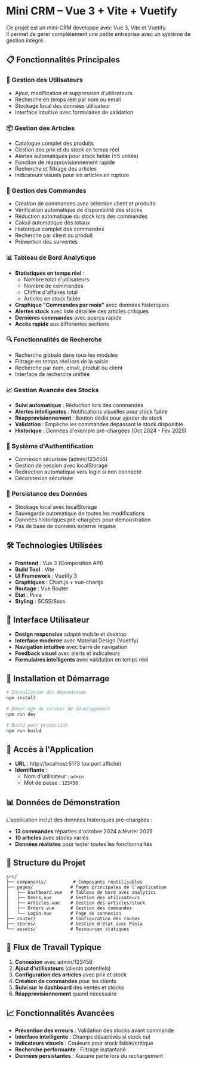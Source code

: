 # Mini CRM – Vue 3 + Vite + Vuetify

Ce projet est un mini-CRM développé avec Vue 3, Vite et Vuetify.  
Il permet de gérer complètement une petite entreprise avec un système de gestion intégré.

## 📋 Fonctionnalités Principales

### 👥 Gestion des Utilisateurs
- Ajout, modification et suppression d'utilisateurs
- Recherche en temps réel par nom ou email
- Stockage local des données utilisateur
- Interface intuitive avec formulaires de validation

### 📦 Gestion des Articles
- Catalogue complet des produits
- Gestion des prix et du stock en temps réel
- Alertes automatiques pour stock faible (≤5 unités)
- Fonction de réapprovisionnement rapide
- Recherche et filtrage des articles
- Indicateurs visuels pour les articles en rupture

### 🛒 Gestion des Commandes
- Création de commandes avec sélection client et produits
- Vérification automatique de disponibilité des stocks
- Réduction automatique du stock lors des commandes
- Calcul automatique des totaux
- Historique complet des commandes
- Recherche par client ou produit
- Prévention des surventes

### 📊 Tableau de Bord Analytique
- **Statistiques en temps réel** :
  - Nombre total d'utilisateurs
  - Nombre de commandes
  - Chiffre d'affaires total
  - Articles en stock faible
- **Graphique "Commandes par mois"** avec données historiques
- **Alertes stock** avec liste détaillée des articles critiques
- **Dernières commandes** avec aperçu rapide
- **Accès rapide** aux différentes sections

### 🔍 Fonctionnalités de Recherche
- Recherche globale dans tous les modules
- Filtrage en temps réel lors de la saisie
- Recherche par nom, email, produit ou client
- Interface de recherche unifiée

### 📈 Gestion Avancée des Stocks
- **Suivi automatique** : Réduction lors des commandes
- **Alertes intelligentes** : Notifications visuelles pour stock faible
- **Réapprovisionnement** : Bouton dédié pour ajouter du stock
- **Validation** : Empêche les commandes dépassant le stock disponible
- **Historique** : Données d'exemple pré-chargées (Oct 2024 - Fév 2025)

### 🔐 Système d'Authentification
- Connexion sécurisée (admin/123456)
- Gestion de session avec localStorage
- Redirection automatique vers login si non connecté
- Déconnexion sécurisée

### 💾 Persistance des Données
- Stockage local avec localStorage
- Sauvegarde automatique de toutes les modifications
- Données historiques pré-chargées pour démonstration
- Pas de base de données externe requise

## 🛠️ Technologies Utilisées

- **Frontend** : Vue 3 (Composition API)
- **Build Tool** : Vite
- **UI Framework** : Vuetify 3
- **Graphiques** : Chart.js + vue-chartjs
- **Routage** : Vue Router
- **État** : Pinia
- **Styling** : SCSS/Sass

## 📱 Interface Utilisateur

- **Design responsive** adapté mobile et desktop
- **Interface moderne** avec Material Design (Vuetify)
- **Navigation intuitive** avec barre de navigation
- **Feedback visuel** avec alerts et indicateurs
- **Formulaires intelligents** avec validation en temps réel

## 🚀 Installation et Démarrage

```bash
# Installation des dépendances
npm install

# Démarrage du serveur de développement
npm run dev

# Build pour production
npm run build
```

## 🔑 Accès à l'Application

- **URL** : http://localhost:5173 (ou port affiché)
- **Identifiants** :
  - Nom d'utilisateur : `admin`
  - Mot de passe : `123456`

## 📊 Données de Démonstration

L'application inclut des données historiques pré-chargées :
- **13 commandes** réparties d'octobre 2024 à février 2025
- **10 articles** avec stocks variés
- **Données réalistes** pour tester toutes les fonctionnalités


## 📁 Structure du Projet

```
src/
├── components/          # Composants réutilisables
├── pages/              # Pages principales de l'application
│   ├── Dashboard.vue   # Tableau de bord avec analytics
│   ├── Users.vue       # Gestion des utilisateurs
│   ├── Articles.vue    # Gestion des articles/stock
│   ├── Orders.vue      # Gestion des commandes
│   └── Login.vue       # Page de connexion
├── router/             # Configuration des routes
├── stores/             # Gestion d'état avec Pinia
└── assets/             # Ressources statiques
```

## 🔄 Flux de Travail Typique

1. **Connexion** avec admin/123456
2. **Ajout d'utilisateurs** (clients potentiels)
3. **Configuration des articles** avec prix et stock
4. **Création de commandes** pour les clients
5. **Suivi sur le dashboard** des ventes et stocks
6. **Réapprovisionnement** quand nécessaire

## 📈 Fonctionnalités Avancées

- **Prévention des erreurs** : Validation des stocks avant commande
- **Interface intelligente** : Champs désactivés si stock nul
- **Indicateurs visuels** : Couleurs pour stock faible/critique
- **Recherche performante** : Filtrage instantané
- **Données persistantes** : Aucune perte lors du rechargement
